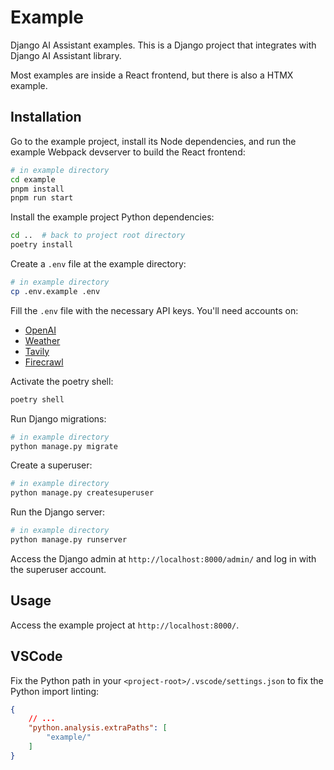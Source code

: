 # Example

Django AI Assistant examples. This is a Django project that integrates with Django AI Assistant library.

Most examples are inside a React frontend, but there is also a HTMX example.

## Installation

Go to the example project, install its Node dependencies, and run the example Webpack devserver to build the React frontend:

```bash
# in example directory
cd example
pnpm install
pnpm run start
```

Install the example project Python dependencies:

```bash
cd ..  # back to project root directory
poetry install
```

Create a `.env` file at the example directory:

```bash
# in example directory
cp .env.example .env
```

Fill the `.env` file with the necessary API keys. You'll need accounts on:

- [OpenAI](https://platform.openai.com/)
- [Weather](https://www.weatherapi.com/)
- [Tavily](https://app.tavily.com/)
- [Firecrawl](https://www.firecrawl.dev/)

Activate the poetry shell:
    
```bash
poetry shell
```

Run Django migrations:

```bash
# in example directory
python manage.py migrate
```

Create a superuser:

```bash
# in example directory
python manage.py createsuperuser
```

Run the Django server:

```bash
# in example directory
python manage.py runserver
```

Access the Django admin at `http://localhost:8000/admin/` and log in with the superuser account.

## Usage

Access the example project at `http://localhost:8000/`.

## VSCode

Fix the Python path in your `<project-root>/.vscode/settings.json` to fix the Python import linting:

```json
{
    // ...
    "python.analysis.extraPaths": [
        "example/"
    ]
}
```
